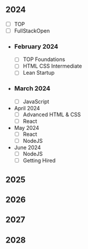 ## 2024
- [ ] TOP
- [ ] FullStackOpen

- ### February 2024
	- [ ] TOP Foundations
	- [ ] HTML CSS Intermediate
	- [ ] Lean Startup
- ### March 2024
	- [ ] JavaScript
- April 2024
	- [ ] Advanced HTML & CSS
	- [ ] React
- May 2024
	- [ ] React
	- [ ] NodeJS
- June 2024
	- [ ] NodeJS
	- [ ] Getting Hired

## 2025

## 2026

## 2027

## 2028
